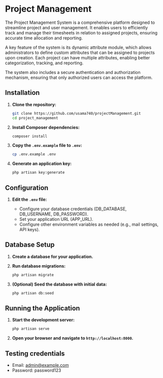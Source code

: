 # Project Management

The Project Management System is a comprehensive platform designed to streamline project and user management. It enables users to efficiently track and manage their timesheets in relation to assigned projects, ensuring accurate time allocation and reporting.

A key feature of the system is its dynamic attribute module, which allows administrators to define custom attributes that can be assigned to projects upon creation. Each project can have multiple attributes, enabling better categorization, tracking, and reporting.

The system also includes a secure authentication and authorization mechanism, ensuring that only authorized users can access the platform.


## Installation

1.  **Clone the repository:**

    ```bash
    git clone https://github.com/usama740/projectManagement.git
    cd project_management
    ```

2.  **Install Composer dependencies:**

    ```bash
    composer install
    ```

3.  **Copy the `.env.example` file to `.env`:**

    ```bash
    cp .env.example .env
    ```

4.  **Generate an application key:**

    ```bash
    php artisan key:generate
    ```

## Configuration

1.  **Edit the `.env` file:**

    * Configure your database credentials (DB\_DATABASE, DB\_USERNAME, DB\_PASSWORD).
    * Set your application URL (APP\_URL).
    * Configure other environment variables as needed (e.g., mail settings, API keys).

## Database Setup

1.  **Create a database for your application.**

2.  **Run database migrations:**

    ```bash
    php artisan migrate
    ```

3.  **(Optional) Seed the database with initial data:**

    ```bash
    php artisan db:seed
    ```

## Running the Application

1.  **Start the development server:**

    ```bash
    php artisan serve
    ```

2.  **Open your browser and navigate to `http://localhost:8000`.**
  
## Testing credentials

*  Email: admin@example.com
*  Password: password123
